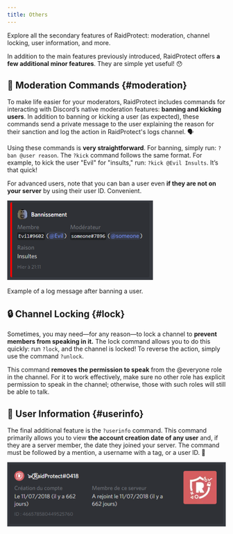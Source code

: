 ```yaml
---
title: Others
---
```


Explore all the secondary features of RaidProtect: moderation, channel locking, user information, and more.

In addition to the main features previously introduced, RaidProtect offers **a few additional minor features**. They are simple yet useful! 😯  

## 🤬 Moderation Commands {#moderation}

To make life easier for your moderators, RaidProtect includes commands for interacting with Discord’s native moderation features: **banning and kicking users**. In addition to banning or kicking a user (as expected), these commands send a private message to the user explaining the reason for their sanction and log the action in RaidProtect's logs channel. 🗣️  

Using these commands is **very straightforward**. For banning, simply run: `?ban @user reason`. The `?kick` command follows the same format. For example, to kick the user "Evil" for "insults," run: `?kick @Evil Insults`. It’s that quick!

For advanced users, note that you can ban a user even **if they are not on your server** by using their user ID. Convenient.

![Ban Log Screenshot](../../../../en/docusaurus-plugin-content-docs/version-3.0.0/assets/log-ban-raidprotect.png)

Example of a log message after banning a user.

## 🔒 Channel Locking {#lock}

Sometimes, you may need—for any reason—to lock a channel to **prevent members from speaking in it.** The lock command allows you to do this quickly: run `?lock`, and the channel is locked! To reverse the action, simply use the command `?unlock`.

This command **removes the permission to speak** from the @everyone role in the channel. For it to work effectively, make sure no other role has explicit permission to speak in the channel; otherwise, those with such roles will still be able to talk.

## 👤 User Information {#userinfo}

The final additional feature is the `?userinfo` command. This command primarily allows you to view **the account creation date of any user** and, if they are a server member, the date they joined your server. The command must be followed by a mention, a username with a tag, or a user ID. 👀  

![User Info Screenshot](../../../../en/docusaurus-plugin-content-docs/version-3.0.0/assets/userinfo-raidprotect.png)
